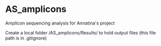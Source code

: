 # AS_amplicons
Amplicon sequencing analysis for Annatina's project

Create a local folder /AS_amplicons/Results/ to hold output files (this file path is in .gitignore)
